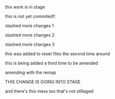 this work is in stage

this is not yet commited!!


stashed more changes 1

stashed more changes 2

stashed more changes 3

this was added to reset files the second time around

this is being added a third time to be amended

amending with the remap

THIS CHANGE IS GOING INTO STAGE

and there's this mess too that's not stlllaged
